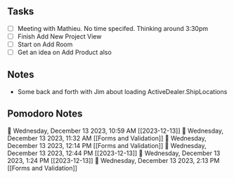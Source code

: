 ## Tasks
- [ ] Meeting with Mathieu. No time specifed. Thinking around 3:30pm
- [ ] Finish Add New Project View
- [ ] Start on Add Room
- [ ] Get an idea on Add Product also

## Notes
- Some back and forth with Jim about loading ActiveDealer.ShipLocations



## Pomodoro Notes

🍅 Wednesday, December 13 2023, 10:59 AM [[2023-12-13]]
🍅 Wednesday, December 13 2023, 11:32 AM [[Forms and Validation]]
🍅 Wednesday, December 13 2023, 12:14 PM [[Forms and Validation]]
🍅 Wednesday, December 13 2023, 12:44 PM [[2023-12-13]]
🍅 Wednesday, December 13 2023, 1:24 PM [[2023-12-13]]🍅 Wednesday, December 13 2023, 2:13 PM [[Forms and Validation]]